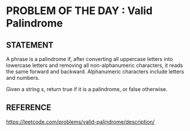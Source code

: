 # PROBLEM OF THE DAY : Valid Palindrome

## STATEMENT 
A phrase is a palindrome if, after converting all uppercase letters into lowercase letters and removing all non-alphanumeric characters, it reads the same forward and backward. Alphanumeric characters include letters and numbers.<br>

Given a string s, return true if it is a palindrome, or false otherwise.<br>
## REFERENCE 

https://leetcode.com/problems/valid-palindrome/description/
